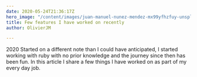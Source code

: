 ```yaml
---
date: 2020-05-24T21:36:17Z
hero_image: "/content/images/juan-manuel-nunez-mendez-mx99yfhzfuy-unsplash.jpg"
title: Few features I have worked on recently
author: OlivierJM

---
```

2020 Started on a different note than I could have anticipated, I started working with ruby with no prior knowledge and the journey since then has been fun. In this article I share a few things I have worked on as part of my every day job.